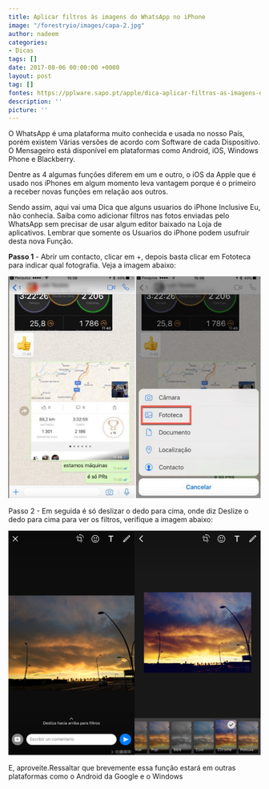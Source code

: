 ```yaml
---
title: Aplicar filtros às imagens do WhatsApp no iPhone
image: "/forestryio/images/capa-2.jpg"
author: nadeem
categories:
- Dicas
tags: []
date: 2017-08-06 00:00:00 +0000
layout: post
tag: []
fontes: https://pplware.sapo.pt/apple/dica-aplicar-filtros-as-imagens-do-whatsapp-no-iphone/
description: ''
picture: ''
---
```



O WhatsApp é uma plataforma muito conhecida e usada no nosso País, porém existem Várias versões de acordo com Software de cada Dispositivo. O Mensageiro está disponível em plataformas como Android, iOS, Windows Phone e Blackberry.

Dentre as 4 algumas funções diferem em um e outro, o iOS da Apple que é usado nos iPhones em algum momento leva vantagem porque é o primeiro a receber novas funções em relação aos outros.

Sendo assim, aqui vai uma Dica que alguns usuarios do iPhone Inclusive Eu, não conhecia. Saiba como adicionar filtros nas fotos enviadas pelo WhatsApp sem precisar de usar algum editor baixado na Loja de aplicativos. Lembrar que somente os Usuarios do iPhone podem usufruir desta nova Função.

**Passo 1** - Abrir um contacto, clicar em +, depois basta clicar em Fototeca para indicar qual fotografia. Veja a imagem abaixo:

![](/forestryio/images/iphone-1.jpg)

Passo 2 - Em seguida é só deslizar o dedo para cima, onde diz Deslize o dedo para cima para ver os filtros, verifique a imagem abaixo:

![](/forestryio/images/edicionfotoswhatsapp.jpg)

E, aproveite.Ressaltar que brevemente essa função estará em outras plataformas como o Android da Google e o Windows

